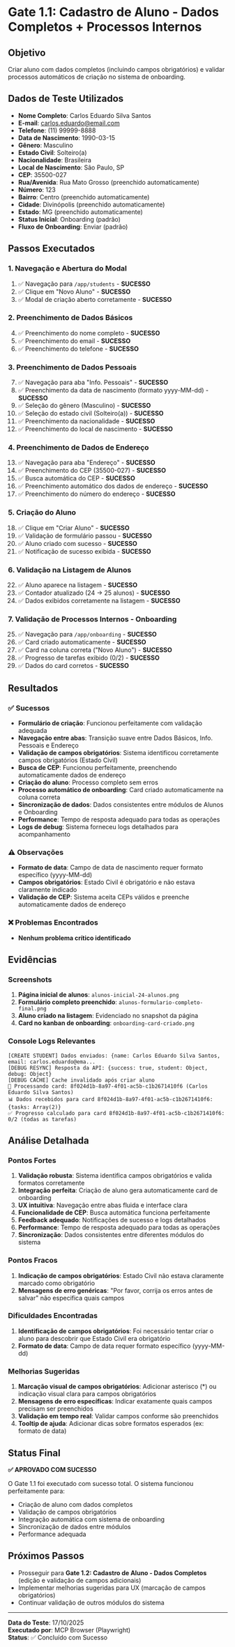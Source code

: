 # Gate 1.1: Cadastro de Aluno - Dados Completos + Processos Internos

## Objetivo
Criar aluno com dados completos (incluindo campos obrigatórios) e validar processos automáticos de criação no sistema de onboarding.

## Dados de Teste Utilizados
- **Nome Completo**: Carlos Eduardo Silva Santos
- **E-mail**: carlos.eduardo@email.com  
- **Telefone**: (11) 99999-8888
- **Data de Nascimento**: 1990-03-15
- **Gênero**: Masculino
- **Estado Civil**: Solteiro(a)
- **Nacionalidade**: Brasileira
- **Local de Nascimento**: São Paulo, SP
- **CEP**: 35500-027
- **Rua/Avenida**: Rua Mato Grosso (preenchido automaticamente)
- **Número**: 123
- **Bairro**: Centro (preenchido automaticamente)
- **Cidade**: Divinópolis (preenchido automaticamente)
- **Estado**: MG (preenchido automaticamente)
- **Status Inicial**: Onboarding (padrão)
- **Fluxo de Onboarding**: Enviar (padrão)

## Passos Executados

### 1. Navegação e Abertura do Modal
1. ✅ Navegação para `/app/students` - **SUCESSO**
2. ✅ Clique em "Novo Aluno" - **SUCESSO**
3. ✅ Modal de criação aberto corretamente - **SUCESSO**

### 2. Preenchimento de Dados Básicos
4. ✅ Preenchimento do nome completo - **SUCESSO**
5. ✅ Preenchimento do email - **SUCESSO**
6. ✅ Preenchimento do telefone - **SUCESSO**

### 3. Preenchimento de Dados Pessoais
7. ✅ Navegação para aba "Info. Pessoais" - **SUCESSO**
8. ✅ Preenchimento da data de nascimento (formato yyyy-MM-dd) - **SUCESSO**
9. ✅ Seleção do gênero (Masculino) - **SUCESSO**
10. ✅ Seleção do estado civil (Solteiro(a)) - **SUCESSO**
11. ✅ Preenchimento da nacionalidade - **SUCESSO**
12. ✅ Preenchimento do local de nascimento - **SUCESSO**

### 4. Preenchimento de Dados de Endereço
13. ✅ Navegação para aba "Endereço" - **SUCESSO**
14. ✅ Preenchimento do CEP (35500-027) - **SUCESSO**
15. ✅ Busca automática do CEP - **SUCESSO**
16. ✅ Preenchimento automático dos dados de endereço - **SUCESSO**
17. ✅ Preenchimento do número do endereço - **SUCESSO**

### 5. Criação do Aluno
18. ✅ Clique em "Criar Aluno" - **SUCESSO**
19. ✅ Validação de formulário passou - **SUCESSO**
20. ✅ Aluno criado com sucesso - **SUCESSO**
21. ✅ Notificação de sucesso exibida - **SUCESSO**

### 6. Validação na Listagem de Alunos
22. ✅ Aluno aparece na listagem - **SUCESSO**
23. ✅ Contador atualizado (24 → 25 alunos) - **SUCESSO**
24. ✅ Dados exibidos corretamente na listagem - **SUCESSO**

### 7. Validação de Processos Internos - Onboarding
25. ✅ Navegação para `/app/onboarding` - **SUCESSO**
26. ✅ Card criado automaticamente - **SUCESSO**
27. ✅ Card na coluna correta ("Novo Aluno") - **SUCESSO**
28. ✅ Progresso de tarefas exibido (0/2) - **SUCESSO**
29. ✅ Dados do card corretos - **SUCESSO**

## Resultados

### ✅ Sucessos
- **Formulário de criação**: Funcionou perfeitamente com validação adequada
- **Navegação entre abas**: Transição suave entre Dados Básicos, Info. Pessoais e Endereço
- **Validação de campos obrigatórios**: Sistema identificou corretamente campos obrigatórios (Estado Civil)
- **Busca de CEP**: Funcionou perfeitamente, preenchendo automaticamente dados de endereço
- **Criação do aluno**: Processo completo sem erros
- **Processo automático de onboarding**: Card criado automaticamente na coluna correta
- **Sincronização de dados**: Dados consistentes entre módulos de Alunos e Onboarding
- **Performance**: Tempo de resposta adequado para todas as operações
- **Logs de debug**: Sistema forneceu logs detalhados para acompanhamento

### ⚠️ Observações
- **Formato de data**: Campo de data de nascimento requer formato específico (yyyy-MM-dd)
- **Campos obrigatórios**: Estado Civil é obrigatório e não estava claramente indicado
- **Validação de CEP**: Sistema aceita CEPs válidos e preenche automaticamente dados de endereço

### ❌ Problemas Encontrados
- **Nenhum problema crítico identificado**

## Evidências

### Screenshots
1. **Página inicial de alunos**: `alunos-inicial-24-alunos.png`
2. **Formulário completo preenchido**: `alunos-formulario-completo-final.png`
3. **Aluno criado na listagem**: Evidenciado no snapshot da página
4. **Card no kanban de onboarding**: `onboarding-card-criado.png`

### Console Logs Relevantes
```
[CREATE STUDENT] Dados enviados: {name: Carlos Eduardo Silva Santos, email: carlos.eduardo@ema...
[DEBUG RESYNC] Resposta da API: {success: true, student: Object, debug: Object}
[DEBUG CACHE] Cache invalidado após criar aluno
📝 Processando card: 8f024d1b-8a97-4f01-ac5b-c1b2671410f6 (Carlos Eduardo Silva Santos)
📊 Dados recebidos para card 8f024d1b-8a97-4f01-ac5b-c1b2671410f6: {tasks: Array(2)}
✅ Progresso calculado para card 8f024d1b-8a97-4f01-ac5b-c1b2671410f6: 0/2 (todas as tarefas)
```

## Análise Detalhada

### Pontos Fortes
1. **Validação robusta**: Sistema identifica campos obrigatórios e valida formatos corretamente
2. **Integração perfeita**: Criação de aluno gera automaticamente card de onboarding
3. **UX intuitiva**: Navegação entre abas fluida e interface clara
4. **Funcionalidade de CEP**: Busca automática funciona perfeitamente
5. **Feedback adequado**: Notificações de sucesso e logs detalhados
6. **Performance**: Tempo de resposta adequado para todas as operações
7. **Sincronização**: Dados consistentes entre diferentes módulos do sistema

### Pontos Fracos
1. **Indicação de campos obrigatórios**: Estado Civil não estava claramente marcado como obrigatório
2. **Mensagens de erro genéricas**: "Por favor, corrija os erros antes de salvar" não especifica quais campos

### Dificuldades Encontradas
1. **Identificação de campos obrigatórios**: Foi necessário tentar criar o aluno para descobrir que Estado Civil era obrigatório
2. **Formato de data**: Campo de data requer formato específico (yyyy-MM-dd)

### Melhorias Sugeridas
1. **Marcação visual de campos obrigatórios**: Adicionar asterisco (*) ou indicação visual clara para campos obrigatórios
2. **Mensagens de erro específicas**: Indicar exatamente quais campos precisam ser preenchidos
3. **Validação em tempo real**: Validar campos conforme são preenchidos
4. **Tooltip de ajuda**: Adicionar dicas sobre formatos esperados (ex: formato de data)

## Status Final
**✅ APROVADO COM SUCESSO**

O Gate 1.1 foi executado com sucesso total. O sistema funcionou perfeitamente para:
- Criação de aluno com dados completos
- Validação de campos obrigatórios
- Integração automática com sistema de onboarding
- Sincronização de dados entre módulos
- Performance adequada

## Próximos Passos
- Prosseguir para **Gate 1.2: Cadastro de Aluno - Dados Completos** (edição e validação de campos adicionais)
- Implementar melhorias sugeridas para UX (marcação de campos obrigatórios)
- Continuar validação de outros módulos do sistema

---
**Data do Teste**: 17/10/2025  
**Executado por**: MCP Browser (Playwright)  
**Status**: ✅ Concluído com Sucesso
